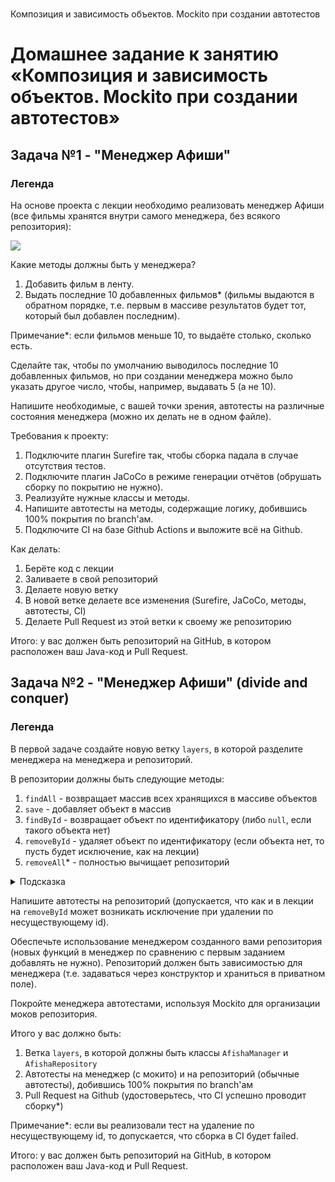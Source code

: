 # 
Композиция и зависимость объектов. Mockito при создании автотестов
# Домашнее задание к занятию «Композиция и зависимость объектов. Mockito при создании автотестов»

## Задача №1 - "Менеджер Афиши"

### Легенда

На основе проекта с лекции необходимо реализовать менеджер Афиши (все фильмы хранятся внутри самого менеджера, без всякого репозитория):

![](https://github.com/netology-code/javaqa-homeworks/raw/master/dependency/pic/afisha.png)

Какие методы должны быть у менеджера?
1. Добавить фильм в ленту.
1. Выдать последние 10 добавленных фильмов* (фильмы выдаются в обратном порядке, т.е. первым в массиве результатов будет тот, который был добавлен последним).

Примечание*: если фильмов меньше 10, то выдаёте столько, сколько есть.

Сделайте так, чтобы по умолчанию выводилось последние 10 добавленных фильмов, но при создании менеджера можно было указать другое число, чтобы, например, выдавать 5 (а не 10).

Напишите необходимые, с вашей точки зрения, автотесты на различные состояния менеджера (можно их делать не в одном файле).

Требования к проекту:
1. Подключите плагин Surefire так, чтобы сборка падала в случае отсутствия тестов.
1. Подключите плагин JaCoCo в режиме генерации отчётов (обрушать сборку по покрытию не нужно).
1. Реализуйте нужные классы и методы.
1. Напишите автотесты на методы, содержащие логику, добившись 100% покрытия по branch'ам.
1. Подключите CI на базе Github Actions и выложите всё на Github.

Как делать:
1. Берёте код с лекции
1. Заливаете в свой репозиторий
1. Делаете новую ветку
1. В новой ветке делаете все изменения (Surefire, JaCoCo, методы, автотесты, CI)
1. Делаете Pull Request из этой ветки к своему же репозиторию

Итого: у вас должен быть репозиторий на GitHub, в котором расположен ваш Java-код и Pull Request.

## Задача №2 - "Менеджер Афиши" (divide and conquer)

### Легенда

В первой задаче создайте новую ветку `layers`, в которой разделите менеджера на менеджера и репозиторий.

В репозитории должны быть следующие методы:
1. `findAll` - возвращает массив всех хранящихся в массиве объектов
1. `save` - добавляет объект в массив
1. `findById` - возвращает объект по идентификатору (либо `null`, если такого объекта нет)
1. `removeById` - удаляет объект по идентификатору (если объекта нет, то пусть будет исключение, как на лекции)
1. `removeAll`* - полностью вычищает репозиторий

<details>
  <summary>Подсказка</summary>

Для удаления всех элементов достаточно в `items` положить пустой массив.

В Java встроен механизм, который называется Garbage Collection (сборка мусора), он сам удаляет из памяти машины неиспользуемые объекты.
</details>

Напишите автотесты на репозиторий (допускается, что как и в лекции на `removeById` может возникать исключение при удалении по несуществующему id).

Обеспечьте использование менеджером созданного вами репозитория (новых функций в менеджер по сравнению с первым заданием добавлять не нужно). Репозиторий должен быть зависимостью для менеджера (т.е. задаваться через конструктор и храниться в приватном поле).

Покройте менеджера автотестами, используя Mockito для организации моков репозитория.

Итого у вас должно быть:
1. Ветка `layers`, в которой должны быть классы `AfishaManager` и `AfishaRepository`
1. Автотесты на менеджер (с мокито) и на репозиторий (обычные автотесты), добившись 100% покрытия по branch'ам
1. Pull Request на Github (удостоверьтесь, что CI успешно проводит сборку*)

Примечание*: если вы реализовали тест на удаление по несуществующему id, то допускается, что сборка в CI будет failed.

Итого: у вас должен быть репозиторий на GitHub, в котором расположен ваш Java-код и Pull Request.